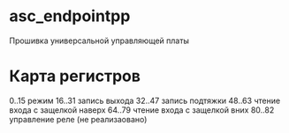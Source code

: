 # asc_endpointpp
Прошивка универсальной управляющей платы

# Карта регистров

0..15 режим
16..31 запись выхода
32..47 запись подтяжки
48..63 чтение входа с защелкой наверх
64..79 чтение входа с защелкой вних
80..82 управление реле (не реализаовано)
